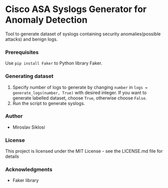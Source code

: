 # Cisco ASA Syslogs Generator for Anomaly Detection

Tool to generate dataset of syslogs containing security anomalies(possible attacks) and benign logs.

### Prerequisites

Use `pip install Faker` to Python library Faker.

### Generating dataset

1. Specify number of logs  to generate by changing `number` in `logs = generate_logs(number, True)` with desired integer. If you want to generate labelled dataset, choose `True`, otherwise choose `False`.
2. Run the script to generate syslogs.

### Author
- Miroslav Siklosi

### License
This project is licensed under the MIT License - see the LICENSE.md file for details

### Acknowledgments

- Faker library
